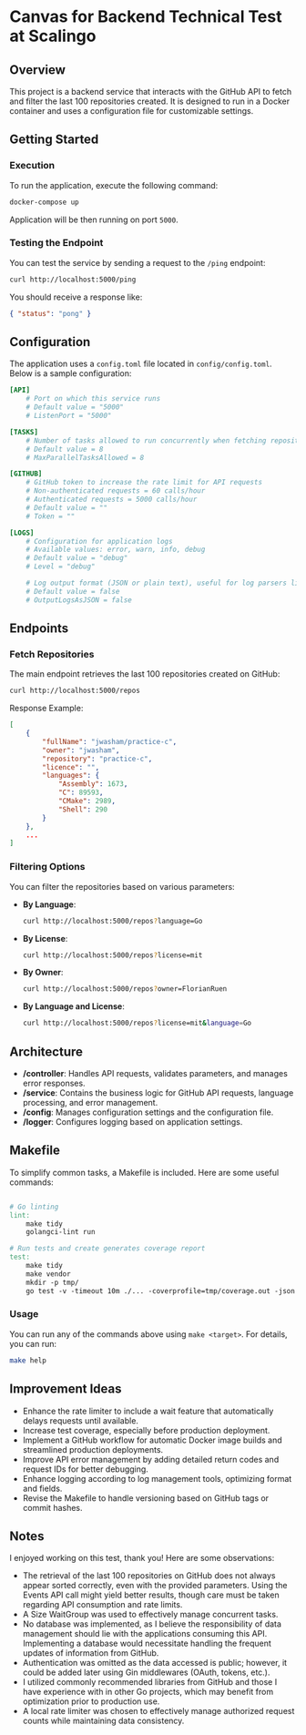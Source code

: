 # Canvas for Backend Technical Test at Scalingo

## Overview

This project is a backend service that interacts with the GitHub API to fetch and filter the last 100 repositories created. 
It is designed to run in a Docker container and uses a configuration file for customizable settings.

## Getting Started

### Execution

To run the application, execute the following command:

```bash
docker-compose up
```

Application will be then running on port `5000`.

### Testing the Endpoint

You can test the service by sending a request to the `/ping` endpoint:

```bash
curl http://localhost:5000/ping
```

You should receive a response like:

```json
{ "status": "pong" }
```

## Configuration

The application uses a `config.toml` file located in `config/config.toml`. Below is a sample configuration:

```toml
[API]
    # Port on which this service runs
    # Default value = "5000"
    # ListenPort = "5000"

[TASKS]
    # Number of tasks allowed to run concurrently when fetching repository languages
    # Default value = 8
    # MaxParallelTasksAllowed = 8

[GITHUB]
    # GitHub token to increase the rate limit for API requests
    # Non-authenticated requests = 60 calls/hour
    # Authenticated requests = 5000 calls/hour
    # Default value = ""
    # Token = ""

[LOGS]
    # Configuration for application logs
    # Available values: error, warn, info, debug
    # Default value = "debug"
    # Level = "debug"

    # Log output format (JSON or plain text), useful for log parsers like Loki
    # Default value = false
    # OutputLogsAsJSON = false
```

## Endpoints

### Fetch Repositories

The main endpoint retrieves the last 100 repositories created on GitHub:

```bash
curl http://localhost:5000/repos
```

Response Example:

```json
[
    {
        "fullName": "jwasham/practice-c",
        "owner": "jwasham",
        "repository": "practice-c",
        "licence": "",
        "languages": {
            "Assembly": 1673,
            "C": 89593,
            "CMake": 2989,
            "Shell": 290
        }
    },
    ...
]
```

### Filtering Options

You can filter the repositories based on various parameters:

- **By Language**: 
  ```bash
  curl http://localhost:5000/repos?language=Go
  ```

- **By License**: 
  ```bash
  curl http://localhost:5000/repos?license=mit
  ```

- **By Owner**: 
  ```bash
  curl http://localhost:5000/repos?owner=FlorianRuen
  ```

- **By Language and License**:
  ```bash
  curl http://localhost:5000/repos?license=mit&language=Go
  ```

## Architecture

- **/controller**: Handles API requests, validates parameters, and manages error responses.
- **/service**: Contains the business logic for GitHub API requests, language processing, and error management.
- **/config**: Manages configuration settings and the configuration file.
- **/logger**: Configures logging based on application settings.

## Makefile

To simplify common tasks, a Makefile is included. Here are some useful commands:

```makefile

# Go linting
lint:
	make tidy
	golangci-lint run

# Run tests and create generates coverage report
test:
	make tidy
	make vendor
	mkdir -p tmp/
	go test -v -timeout 10m ./... -coverprofile=tmp/coverage.out -json > tmp/report.json
```

### Usage

You can run any of the commands above using `make <target>`. For details, you can run:

```bash
make help
```

## Improvement Ideas

- Enhance the rate limiter to include a wait feature that automatically delays requests until available.
- Increase test coverage, especially before production deployment.
- Implement a GitHub workflow for automatic Docker image builds and streamlined production deployments.
- Improve API error management by adding detailed return codes and request IDs for better debugging.
- Enhance logging according to log management tools, optimizing format and fields.
- Revise the Makefile to handle versioning based on GitHub tags or commit hashes.

## Notes

I enjoyed working on this test, thank you! Here are some observations:

- The retrieval of the last 100 repositories on GitHub does not always appear sorted correctly, even with the provided parameters. Using the Events API call might yield better results, though care must be taken regarding API consumption and rate limits.
- A Size WaitGroup was used to effectively manage concurrent tasks.
- No database was implemented, as I believe the responsibility of data management should lie with the applications consuming this API. Implementing a database would necessitate handling the frequent updates of information from GitHub.
- Authentication was omitted as the data accessed is public; however, it could be added later using Gin middlewares (OAuth, tokens, etc.).
- I utilized commonly recommended libraries from GitHub and those I have experience with in other Go projects, which may benefit from optimization prior to production use.
- A local rate limiter was chosen to effectively manage authorized request counts while maintaining data consistency.